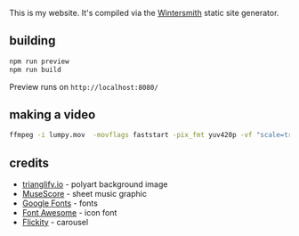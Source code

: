 This is my website. It's compiled via the [Wintersmith](http://wintersmith.io/)
static site generator.

## building

```bash
npm run preview
npm run build
```

Preview runs on `http://localhost:8080/`

## making a video

```bash
ffmpeg -i lumpy.mov  -movflags faststart -pix_fmt yuv420p -vf "scale=trunc(iw/2)*2:trunc(ih/2)*2" lumpy.mp4
```

## credits
- [trianglify.io](https://trianglify.io/) - polyart background image
- [MuseScore](https://musescore.org/en) - sheet music graphic
- [Google Fonts](https://fonts.google.com/) - fonts
- [Font Awesome](https://fontawesome.com/) - icon font
- [Flickity](https://flickity.metafizzy.co/) - carousel
